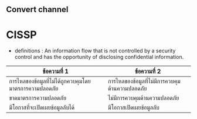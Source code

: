 ## Convert channel
# CISSP
- definitions : An information flow that is not controlled by a security control and has the opportunity of disclosing confidential information.

| ข้อความที่ 1                                                                 | ข้อความที่ 2                                                                 |
|-------------------------------------------------------------------------------|-------------------------------------------------------------------------------|
| การไหลของข้อมูลที่ไม่ได้ถูกควบคุมโดยมาตรการความปลอดภัย                        | การไหลของข้อมูลที่ไม่มีการควบคุมด้านความปลอดภัย                            |
| ขาดมาตรการความปลอดภัย                                                         | ไม่มีการควบคุมด้านความปลอดภัย                                                |
| มีโอกาสที่จะเปิดเผยข้อมูลลับได้                                                | มีโอกาสเปิดเผยข้อมูลลับ                                                     |

